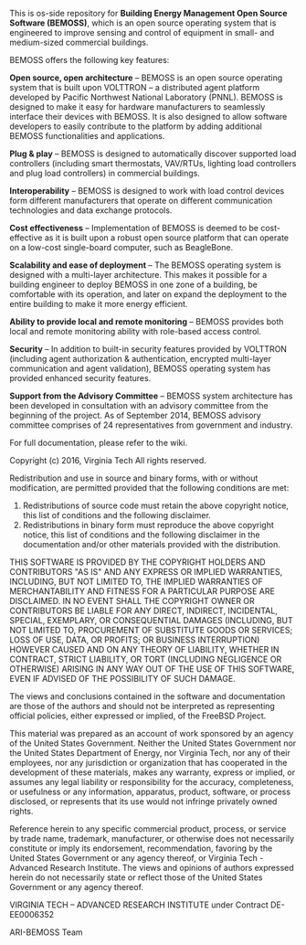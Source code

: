 This is os-side repository for **Building Energy Management Open Source Software (BEMOSS)**, which is an open source operating system that is engineered to improve sensing and control of equipment in small- and medium-sized commercial buildings. 

BEMOSS offers the following key features: 

**Open source, open architecture** – BEMOSS is an open source operating system that is built upon VOLTTRON – a distributed agent platform developed by Pacific Northwest National Laboratory (PNNL). BEMOSS is designed to make it easy for hardware manufacturers to seamlessly interface their devices with BEMOSS. It is also designed to allow software developers to easily contribute to the platform by adding additional BEMOSS functionalities and applications.

**Plug & play** – BEMOSS is designed to automatically discover supported load controllers (including smart thermostats, VAV/RTUs, lighting load controllers and plug load controllers) in commercial buildings. 

**Interoperability** – BEMOSS is designed to work with load control devices form different manufacturers that operate on different communication technologies and data exchange protocols. 

**Cost effectiveness** – Implementation of BEMOSS is deemed to be cost-effective as it is built upon a robust open source platform that can operate on a low-cost single-board computer, such as BeagleBone. 

**Scalability and ease of deployment** – The BEMOSS operating system is designed with a multi-layer architecture. This makes it possible for a building engineer to deploy BEMOSS in one zone of a building, be comfortable with its operation, and later on expand the deployment to the entire building to make it more energy efficient.

**Ability to provide local and remote monitoring** – BEMOSS provides both local and remote monitoring ability with role-based access control. 

**Security** – In addition to built-in security features provided by VOLTTRON (including agent authorization & authentication, encrypted multi-layer communication and agent validation), BEMOSS operating system has provided enhanced security features. 
 
**Support from the Advisory Committee** – BEMOSS system architecture has been developed in consultation with an advisory committee from the beginning of the project.  As of September 2014, BEMOSS advisory committee comprises of 24 representatives from government and industry. 

For full documentation, please refer to the wiki.

Copyright (c) 2016, Virginia Tech
All rights reserved.

Redistribution and use in source and binary forms, with or without modification, are permitted provided that the
 following conditions are met:
1. Redistributions of source code must retain the above copyright notice, this list of conditions and the following
disclaimer.
2. Redistributions in binary form must reproduce the above copyright notice, this list of conditions and the following
disclaimer in the documentation and/or other materials provided with the distribution.

THIS SOFTWARE IS PROVIDED BY THE COPYRIGHT HOLDERS AND CONTRIBUTORS "AS IS" AND ANY EXPRESS OR IMPLIED WARRANTIES,
INCLUDING, BUT NOT LIMITED TO, THE IMPLIED WARRANTIES OF MERCHANTABILITY AND FITNESS FOR A PARTICULAR PURPOSE ARE
DISCLAIMED. IN NO EVENT SHALL THE COPYRIGHT OWNER OR CONTRIBUTORS BE LIABLE FOR ANY DIRECT, INDIRECT, INCIDENTAL,
SPECIAL, EXEMPLARY, OR CONSEQUENTIAL DAMAGES (INCLUDING, BUT NOT LIMITED TO, PROCUREMENT OF SUBSTITUTE GOODS OR
SERVICES; LOSS OF USE, DATA, OR PROFITS; OR BUSINESS INTERRUPTION) HOWEVER CAUSED AND ON ANY THEORY OF LIABILITY,
WHETHER IN CONTRACT, STRICT LIABILITY, OR TORT (INCLUDING NEGLIGENCE OR OTHERWISE) ARISING IN ANY WAY OUT OF THE USE
OF THIS SOFTWARE, EVEN IF ADVISED OF THE POSSIBILITY OF SUCH DAMAGE.

The views and conclusions contained in the software and documentation are those of the authors and should not be
interpreted as representing official policies, either expressed or implied, of the FreeBSD Project.

This material was prepared as an account of work sponsored by an agency of the United States Government. Neither the
United States Government nor the United States Department of Energy, nor Virginia Tech, nor any of their employees,
nor any jurisdiction or organization that has cooperated in the development of these materials, makes any warranty,
express or implied, or assumes any legal liability or responsibility for the accuracy, completeness, or usefulness or
any information, apparatus, product, software, or process disclosed, or represents that its use would not infringe
privately owned rights.

Reference herein to any specific commercial product, process, or service by trade name, trademark, manufacturer, or
otherwise does not necessarily constitute or imply its endorsement, recommendation, favoring by the United States
Government or any agency thereof, or Virginia Tech - Advanced Research Institute. The views and opinions of authors
expressed herein do not necessarily state or reflect those of the United States Government or any agency thereof.

VIRGINIA TECH – ADVANCED RESEARCH INSTITUTE
under Contract DE-EE0006352

ARI-BEMOSS Team
